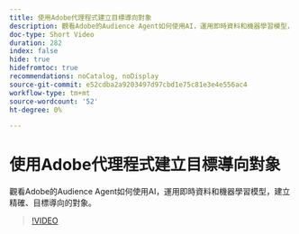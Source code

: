 ```yaml
---
title: 使用Adobe代理程式建立目標導向對象
description: 觀看Adobe的Audience Agent如何使用AI，運用即時資料和機器學習模型，建立精確、目標導向的對象。
doc-type: Short Video
duration: 282
index: false
hide: true
hidefromtoc: true
recommendations: noCatalog, noDisplay
source-git-commit: e52cdba2a9203497d97cbd1e75c81e3e4e556ac4
workflow-type: tm+mt
source-wordcount: '52'
ht-degree: 0%

---
```



# 使用Adobe代理程式建立目標導向對象

觀看Adobe的Audience Agent如何使用AI，運用即時資料和機器學習模型，建立精確、目標導向的對象。

<!-- 62_S653_3442539_281_goaldriven-audience-creation-with-adobe-agents -->
>[!VIDEO](https://video.tv.adobe.com/v/3458193/?learn=on&enablevpops=true)
